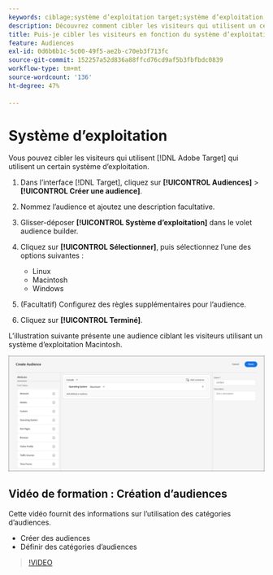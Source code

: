 ```yaml
---
keywords: ciblage;système d’exploitation target;système d’exploitation;se target;se;linux target;linux;windows target;windows;macintosh target;macintosh;mac;mac target;win;win target
description: Découvrez comment cibler les visiteurs qui utilisent un certain système d’exploitation (Linux, Macintosh ou Windows).
title: Puis-je cibler les visiteurs en fonction du système d’exploitation ?
feature: Audiences
exl-id: 0d6b6b1c-5c00-49f5-ae2b-c70eb3f713fc
source-git-commit: 152257a52d836a88ffcd76cd9af5b3fbfbdc0839
workflow-type: tm+mt
source-wordcount: '136'
ht-degree: 47%

---
```


# Système d’exploitation

Vous pouvez cibler les visiteurs qui utilisent [!DNL Adobe Target] qui utilisent un certain système d’exploitation.

1. Dans l’interface [!DNL Target], cliquez sur **[!UICONTROL Audiences]** > **[!UICONTROL Créer une audience]**.
1. Nommez l’audience et ajoutez une description facultative.
1. Glisser-déposer **[!UICONTROL Système d’exploitation]** dans le volet audience builder.
1. Cliquez sur **[!UICONTROL Sélectionner]**, puis sélectionnez l’une des options suivantes :

   * Linux
   * Macintosh
   * Windows

1. (Facultatif) Configurez des règles supplémentaires pour l’audience.
1. Cliquez sur **[!UICONTROL Terminé]**.

L’illustration suivante présente une audience ciblant les visiteurs utilisant un système d’exploitation Macintosh.

![](assets/target_os.png)

## Vidéo de formation : Création d’audiences

Cette vidéo fournit des informations sur l’utilisation des catégories d’audiences.

* Créer des audiences
* Définir des catégories d’audiences

>[!VIDEO](https://video.tv.adobe.com/v/17392)
